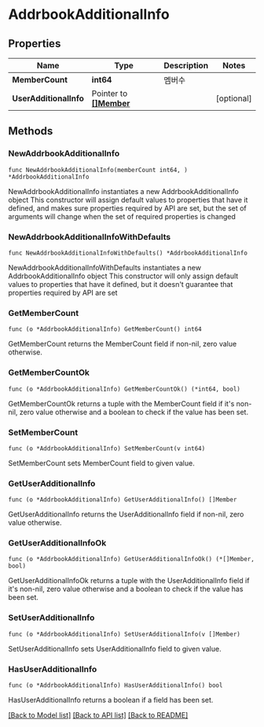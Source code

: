 # AddrbookAdditionalInfo

## Properties

Name | Type | Description | Notes
------------ | ------------- | ------------- | -------------
**MemberCount** | **int64** | 멤버수 | 
**UserAdditionalInfo** | Pointer to [**[]Member**](Member.md) |  | [optional] 

## Methods

### NewAddrbookAdditionalInfo

`func NewAddrbookAdditionalInfo(memberCount int64, ) *AddrbookAdditionalInfo`

NewAddrbookAdditionalInfo instantiates a new AddrbookAdditionalInfo object
This constructor will assign default values to properties that have it defined,
and makes sure properties required by API are set, but the set of arguments
will change when the set of required properties is changed

### NewAddrbookAdditionalInfoWithDefaults

`func NewAddrbookAdditionalInfoWithDefaults() *AddrbookAdditionalInfo`

NewAddrbookAdditionalInfoWithDefaults instantiates a new AddrbookAdditionalInfo object
This constructor will only assign default values to properties that have it defined,
but it doesn't guarantee that properties required by API are set

### GetMemberCount

`func (o *AddrbookAdditionalInfo) GetMemberCount() int64`

GetMemberCount returns the MemberCount field if non-nil, zero value otherwise.

### GetMemberCountOk

`func (o *AddrbookAdditionalInfo) GetMemberCountOk() (*int64, bool)`

GetMemberCountOk returns a tuple with the MemberCount field if it's non-nil, zero value otherwise
and a boolean to check if the value has been set.

### SetMemberCount

`func (o *AddrbookAdditionalInfo) SetMemberCount(v int64)`

SetMemberCount sets MemberCount field to given value.


### GetUserAdditionalInfo

`func (o *AddrbookAdditionalInfo) GetUserAdditionalInfo() []Member`

GetUserAdditionalInfo returns the UserAdditionalInfo field if non-nil, zero value otherwise.

### GetUserAdditionalInfoOk

`func (o *AddrbookAdditionalInfo) GetUserAdditionalInfoOk() (*[]Member, bool)`

GetUserAdditionalInfoOk returns a tuple with the UserAdditionalInfo field if it's non-nil, zero value otherwise
and a boolean to check if the value has been set.

### SetUserAdditionalInfo

`func (o *AddrbookAdditionalInfo) SetUserAdditionalInfo(v []Member)`

SetUserAdditionalInfo sets UserAdditionalInfo field to given value.

### HasUserAdditionalInfo

`func (o *AddrbookAdditionalInfo) HasUserAdditionalInfo() bool`

HasUserAdditionalInfo returns a boolean if a field has been set.


[[Back to Model list]](../README.md#documentation-for-models) [[Back to API list]](../README.md#documentation-for-api-endpoints) [[Back to README]](../README.md)


